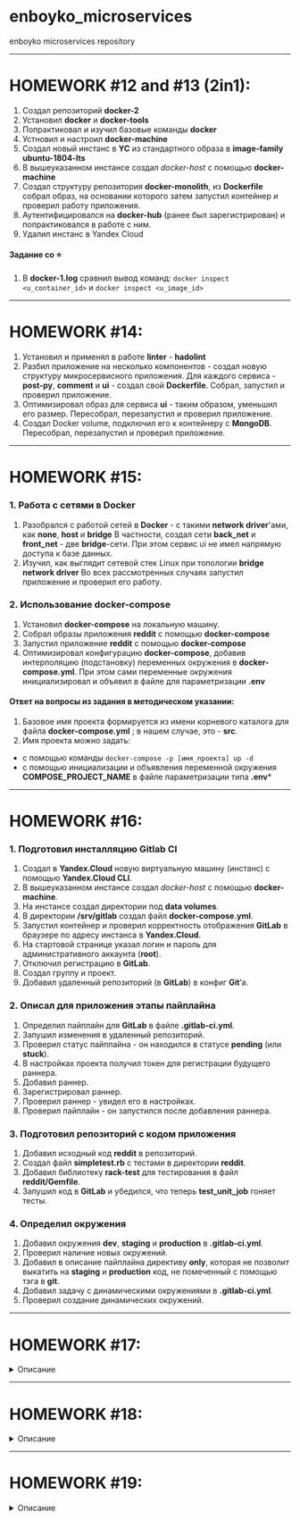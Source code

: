 # enboyko_microservices
enboyko microservices repository

---
# HOMEWORK #12 and #13 (2in1):

1. Создал репозиторий **docker-2**
2. Установил **docker** и **docker-tools**
3. Попрактиковал и изучил базовые команды **docker**
4. Устновил и настроил **docker-machine**
5. Создал новый инстанс в **YC** из стандартного образа в **image-family** **ubuntu-1804-lts**
6. В вышеуказанном инстансе создал *docker-host* с помощью **docker-machine**
7. Создал структуру репозитория **docker-monolith**, из **Dockerfile** собрал образ, на основании которого затем запустил контейнер и проверил работу приложения.
8. Аутентифицировался на **docker-hub** (ранее был зарегистрирован) и попрактиковался в работе с ним.
9. Удалил инстанс в Yandex Cloud

#### Задание со ⭐

1. В **docker-1.log** сравнил вывод команд:
    `docker inspect <u_container_id>`
    и
    `docker inspect <u_image_id>`

---
# HOMEWORK #14:

1. Установил и применял в работе **linter** - **hadolint**
2. Разбил приложение на несколько компонентов - создал новую структуру микросервисного приложения.
Для каждого сервиса - **post-py**, **comment** и **ui** - создал свой **Dockerfile**. Собрал, запустил и проверил приложение.
3. Оптимизировал образ для сервиса **ui** - таким образом, уменьшил его размер. Пересобрал, перезапустил и проверил приложение.
4. Создал Docker volume, подключил его к контейнеру с **MongoDB**. Пересобрал, перезапустил и проверил приложение.

---
# HOMEWORK #15:

### 1. Работа с сетями в Docker
1. Разобрался с работой сетей в **Docker** - с такими **network driver**'ами, как **none**, **host** и **bridge**
В частности, создал сети **back_net** и **front_net** - две **bridge**-сети. При этом сервис ui не имел напрямую доступа к базе данных.
2. Изучил, как выглядит сетевой стек Linux при топологии **bridge network driver**
Во всех рассмотренных случаях запустил приложение и проверил его работу.

### 2. Использование docker-compose
1. Установил **docker-compose** на локальную машину.
2. Собрал образы приложения **reddit** с помощью **docker-compose**
3. Запустил приложение **reddit** с помощью **docker-compose**
4. Оптимизировал конфигурацию **docker-compose**, добавив интерполяцию (подстановку) переменных окружения в **docker-compose.yml**. При этом сами переменные окружения инициализировал и объявил в файле для параметризации **.env**

#### Ответ на вопросы из задания в методическом указании:
1. Базовое имя проекта формируется из имени корневого каталога для файла **docker-compose.yml** ; в нашем случае, это - **src**.
2. Имя проекта можно задать:
- с помощью команды `docker-compose -p [имя_проекта] up -d`
- с помощью инициализации и объявления переменной окружения **COMPOSE_PROJECT_NAME** в файле параметризации типа **.env***

---
# HOMEWORK #16:

### 1. Подготовил инсталляцию Gitlab CI
1. Создал в **Yandex.Cloud** новую виртуальную машину (инстанс) с помощью **Yandex.Cloud CLI**.
2. В вышеуказанном инстансе создал *docker-host* с помощью **docker-machine**.
3. На инстансе создал директории под **data volumes**.
4. В директории **/srv/gitlab** создал файл **docker-compose.yml**.
5. Запустил контейнер и проверил корректность отображения **GitLab** в браузере по адресу инстанса в **Yandex.Cloud**.
6. На стартовой странице указал логин и пароль для административного аккаунта (**root**).
7. Отключил регистрацию в **GitLab**.
8. Создал группу и проект.
9. Добавил удаленный репозиторий (в **GitLab**) в конфиг **Git**’а.

### 2. Описал для приложения этапы пайплайна
1. Определил пайплайн для **GitLab** в файле **.gitlab-ci.yml**.
2. Запушил изменения в удаленный репозиторий.
3. Проверил статус пайплайна - он находился в статусе **pending** (или **stuck**).
4. В настройках проекта получил токен для регистрации будущего раннера.
5. Добавил раннер.
6. Зарегистрировал раннер.
7. Проверил раннер - увидел его в настройках.
8. Проверил пайплайн - он запустился после добавления раннера.

### 3. Подготовил репозиторий с кодом приложения
1. Добавил исходный код **reddit** в репозиторий.
2. Создал файл **simpletest.rb** с тестами в директории **reddit**.
3. Добавил библиотеку **rack-test** для тестирования в файл **reddit/Gemfile**.
4. Запушил код в **GitLab** и убедился, что теперь **test_unit_job** гоняет тесты.

### 4. Определил окружения
1. Добавил окружения **dev**, **staging** и **production** в **.gitlab-ci.yml**.
2. Проверил наличие новых окружений.
3. Добавил в описание пайплайна директиву **only**, которая не позволит выкатить на **staging** и **production** код, не помеченный с помощью тэга в **git**.
4. Добавил задачу с динамическими окружениями в **.gitlab-ci.yml**.
5. Проверил создание динамических окружений.

---
# HOMEWORK #17:

<details>
  <summary>Описание</summary>

### 1. Prometheus: запуск, конфигурация, знакомство с Web UI
1. Создал в **Yandex.Cloud** новую виртуальную машину (инстанс) с помощью **Yandex.Cloud CLI**.
2. В вышеуказанном инстансе создал *docker-host* с помощью **docker-machine**.
3. Запустил **Prometheus** внутри **Docker-контейнера**: для начального знакомства с **Prometheus** воспользовался готовым образом с **DockerHub**.
4. В веб-интерфейсе **Prometheus** ознакомился и попрактиковался со строкой ввода выражений, **Targets**, вкладками **Console** и **Graph** и т.д.
5. Переупорядочил структуру директорий проекта для более удобного использования в дальнейшем.
6. Создал свой **Docker-образ** **Prometheus** с конфигурацией для мониторинга микросервисов приложения: для этого создал **Dockerfile** и конфигурационный файл **prometheus.yml**, после чего собрал образ.
7. Выполнил сборку образов микросервисов приложения при помощи скрипта:
`for i in ui post-py comment; do cd src/$i; bash docker_build.sh; cd -; done`
8. Определил в **docker/docker-compose.yml** новый сервис - **prometheus**.
9. Поднял сервисы, определенные в **docker/docker-compose.yml**, командой:
`docker-compose up -d`

### 2. Мониторинг состояния микросервисов
1. Производил мониторинг состояния микросервисов в **UI**: в качестве эксперимента специально останавливал сервисы (и позже поднимал их) и наблюдал, как изменится их статус, а также статус зависимых сервисов.

### 3. Сбор метрик хоста с использованием экспортера
1. Определил в **docker/docker-compose.yml** новый сервис - **node-exporter**.
2. Добавил информацию о сервисе **node-exporter** (джобу) в конфигурационный файл **prometheus.yml**.
3. Собрал новый **Docker-образ** **Prometheus**.
4. Пересоздал сервисы:
```
docker-compose down
docker-compose up -d
```
5. Получил с метрики информацию об использовании **CPU**, после чего, зайдя на **docker-хост** с приложением, добавил нагрузку командой **yes > /dev/null**, чтобы понаблюдать, как на это отреагирует система мониторинга.
6. Запушил собранные мной образы приложения и **Prometheus** в свой **DockerHub**:
```
docker push jaxowner/ui
docker push jaxowner/comment
docker push jaxowner/post
docker push jaxowner/prometheus
```
</details>

---
# HOMEWORK #18:

<details>
  <summary>Описание</summary>

### 1. Подготовил окружение.
### 2. Настроил логирование Docker-контейнеров.
### 3. Настроил сбор неструктурированных логов.
### 4. Настроил визуализацию логов.
### 5. Настроил сбор структурированных логов.
### 6. Настроил распределенный трейсинг.

</details>

---
# HOMEWORK #19:

<details>
  <summary>Описание</summary>

### 1. Опиcал приложение в контексте Kubernetes с помощью manifest- ов в YAML-формате. Основным примитивом был Deployment.
Создал следующие файлы с Deployment-манифестами:
- post-deployment.yml
- ui-deployment.yml
- comment-deployment.yml
- mongo-deployment.yml
### 2. Установил k8s на двух нодах с требуемыми по заданию характеристиками.
1. Использовал документацию kubeadm https://kubernetes.io/docs/setup/production-environment/tools/kubeadm/install-kubeadm/
2. Также развернул k8s в Yandex Cloud с помощью предоставляемого Managed Service for Kubernetes.
3. Потренировался в скейлинге количества нод в группе узлов.
### 3. Применил созданные ранее манифесты одной командой:
`kubectl apply -f ./kubernetes/reddit/`
### 4. Проверил, что поды успешно запустились, посомтрев их статус и прочую информацию о них командой:
`kubectl get pod --all-namespaces`

</details>
